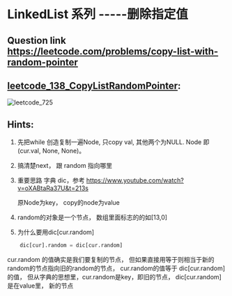 # LinkedList 系列 -----删除指定值
## Question link  https://leetcode.com/problems/copy-list-with-random-pointer ##
## [leetcode_138_CopyListRandomPointer](./leetcode_138_CopyListRandomPointer.py): ##

![leetcode_725](https://user-images.githubusercontent.com/37071362/98304566-4a205600-2014-11eb-9c72-2da667005946.PNG)

## Hints:

1. 先把while 创造复制一遍Node, 只copy val, 其他两个为NULL. Node
即(cur.val, None, None)。

2. 搞清楚next， 跟 random 指向哪里

3. 重要思路 字典 dic，参考 https://www.youtube.com/watch?v=oXABtaRa37U&t=213s

    原Node为key， copy的node为value

4. random的对象是一个节点， 数组里面标志的的如[13,0]

5. 为什么要用dic[cur.random]

```python
    dic[cur].random = dic[cur.random]
```

cur.random 的值确实是我们要复制的节点， 但如果直接用等于则相当于新的random的节点指向旧的random的节点， cur.random的值等于 dic[cur.random]的值， 但从字典的思想里，cur.random是key，即旧的节点， dic[cur.random]是在value里， 新的节点

 
